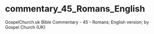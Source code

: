 # commentary_45_Romans_English
GospelChurch.uk Bible Commentary - 45 - Romans; English version; by Gospel Church (UK)
